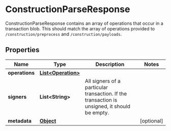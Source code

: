 

# ConstructionParseResponse

ConstructionParseResponse contains an array of operations that occur in a transaction blob. This should match the array of operations provided to `/construction/preprocess` and `/construction/payloads`.
## Properties

Name | Type | Description | Notes
------------ | ------------- | ------------- | -------------
**operations** | [**List&lt;Operation&gt;**](Operation.md) |  | 
**signers** | **List&lt;String&gt;** | All signers of a particular transaction. If the transaction is unsigned, it should be empty. | 
**metadata** | [**Object**](.md) |  |  [optional]



